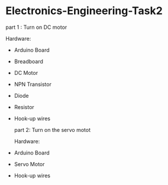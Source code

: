# Electronics-Engineering-Task2
part 1 :
Turn on DC motor 

Hardware:
- Arduino Board
- Breadboard
- DC Motor
- NPN Transistor
- Diode
- Resistor
- Hook-up wires

  part 2:
  Turn on the servo motot

  Hardware:
- Arduino Board
- Servo Motor
- Hook-up wires
